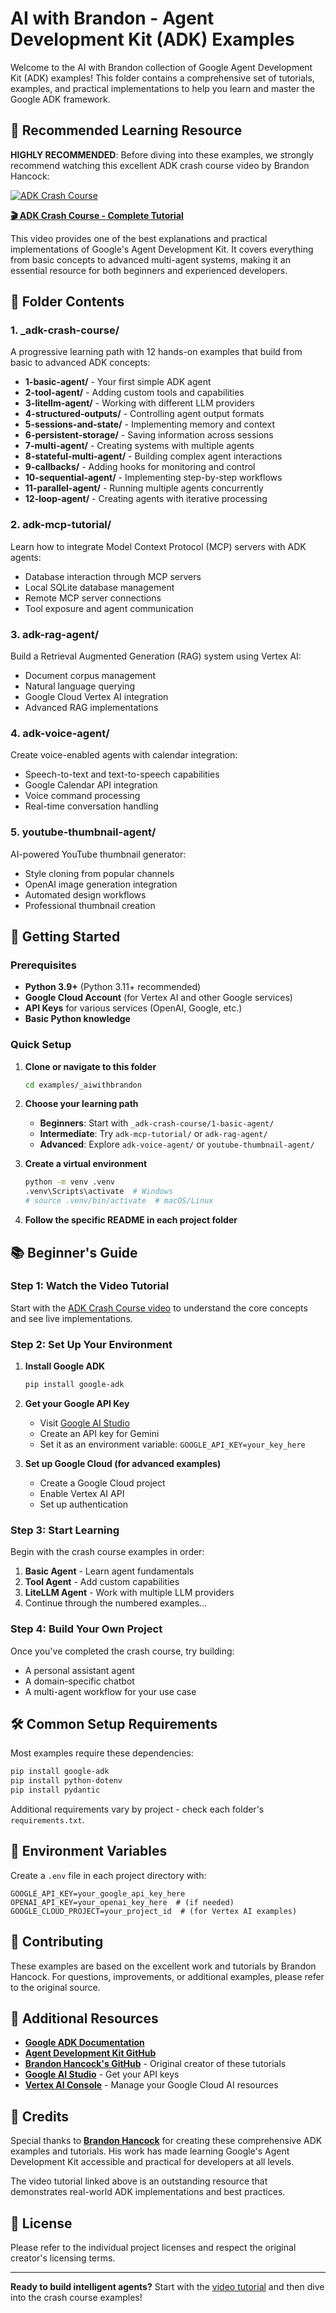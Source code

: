# AI with Brandon - Agent Development Kit (ADK) Examples

Welcome to the AI with Brandon collection of Google Agent Development Kit (ADK) examples! This folder contains a comprehensive set of tutorials, examples, and practical implementations to help you learn and master the Google ADK framework.

## 🎥 Recommended Learning Resource

**HIGHLY RECOMMENDED**: Before diving into these examples, we strongly recommend watching this excellent ADK crash course video by Brandon Hancock:

[![ADK Crash Course](https://img.youtube.com/vi/P4VFL9nIaIA/maxresdefault.jpg)](https://www.youtube.com/watch?v=P4VFL9nIaIA&t=9496s)

**[🎬 ADK Crash Course - Complete Tutorial](https://www.youtube.com/watch?v=P4VFL9nIaIA&t=9496s)**

This video provides one of the best explanations and practical implementations of Google's Agent Development Kit. It covers everything from basic concepts to advanced multi-agent systems, making it an essential resource for both beginners and experienced developers.

## 📁 Folder Contents

### 1. **_adk-crash-course/**

A progressive learning path with 12 hands-on examples that build from basic to advanced ADK concepts:

- **1-basic-agent/** - Your first simple ADK agent
- **2-tool-agent/** - Adding custom tools and capabilities
- **3-litellm-agent/** - Working with different LLM providers
- **4-structured-outputs/** - Controlling agent output formats
- **5-sessions-and-state/** - Implementing memory and context
- **6-persistent-storage/** - Saving information across sessions
- **7-multi-agent/** - Creating systems with multiple agents
- **8-stateful-multi-agent/** - Building complex agent interactions
- **9-callbacks/** - Adding hooks for monitoring and control
- **10-sequential-agent/** - Implementing step-by-step workflows
- **11-parallel-agent/** - Running multiple agents concurrently
- **12-loop-agent/** - Creating agents with iterative processing

### 2. **adk-mcp-tutorial/**

Learn how to integrate Model Context Protocol (MCP) servers with ADK agents:

- Database interaction through MCP servers
- Local SQLite database management
- Remote MCP server connections
- Tool exposure and agent communication

### 3. **adk-rag-agent/**

Build a Retrieval Augmented Generation (RAG) system using Vertex AI:

- Document corpus management
- Natural language querying
- Google Cloud Vertex AI integration
- Advanced RAG implementations

### 4. **adk-voice-agent/**

Create voice-enabled agents with calendar integration:

- Speech-to-text and text-to-speech capabilities
- Google Calendar API integration
- Voice command processing
- Real-time conversation handling

### 5. **youtube-thumbnail-agent/**

AI-powered YouTube thumbnail generator:

- Style cloning from popular channels
- OpenAI image generation integration
- Automated design workflows
- Professional thumbnail creation

## 🚀 Getting Started

### Prerequisites

- **Python 3.9+** (Python 3.11+ recommended)
- **Google Cloud Account** (for Vertex AI and other Google services)
- **API Keys** for various services (OpenAI, Google, etc.)
- **Basic Python knowledge**

### Quick Setup

1. **Clone or navigate to this folder**

   ```bash
   cd examples/_aiwithbrandon
   ```

2. **Choose your learning path**
   - **Beginners**: Start with `_adk-crash-course/1-basic-agent/`
   - **Intermediate**: Try `adk-mcp-tutorial/` or `adk-rag-agent/`
   - **Advanced**: Explore `adk-voice-agent/` or `youtube-thumbnail-agent/`

3. **Create a virtual environment**

   ```bash
   python -m venv .venv
   .venv\Scripts\activate  # Windows
   # source .venv/bin/activate  # macOS/Linux
   ```

4. **Follow the specific README in each project folder**

## 📚 Beginner's Guide

### Step 1: Watch the Video Tutorial

Start with the [ADK Crash Course video](https://www.youtube.com/watch?v=P4VFL9nIaIA&t=9496s) to understand the core concepts and see live implementations.

### Step 2: Set Up Your Environment

1. **Install Google ADK**

   ```bash
   pip install google-adk
   ```

2. **Get your Google API Key**
   - Visit [Google AI Studio](https://aistudio.google.com/)
   - Create an API key for Gemini
   - Set it as an environment variable: `GOOGLE_API_KEY=your_key_here`

3. **Set up Google Cloud (for advanced examples)**
   - Create a Google Cloud project
   - Enable Vertex AI API
   - Set up authentication

### Step 3: Start Learning

Begin with the crash course examples in order:

1. **Basic Agent** - Learn agent fundamentals
2. **Tool Agent** - Add custom capabilities
3. **LiteLLM Agent** - Work with multiple LLM providers
4. Continue through the numbered examples...

### Step 4: Build Your Own Project

Once you've completed the crash course, try building:

- A personal assistant agent
- A domain-specific chatbot
- A multi-agent workflow for your use case

## 🛠️ Common Setup Requirements

Most examples require these dependencies:

```bash
pip install google-adk
pip install python-dotenv
pip install pydantic
```

Additional requirements vary by project - check each folder's `requirements.txt`.

## 🔧 Environment Variables

Create a `.env` file in each project directory with:

```env
GOOGLE_API_KEY=your_google_api_key_here
OPENAI_API_KEY=your_openai_key_here  # (if needed)
GOOGLE_CLOUD_PROJECT=your_project_id  # (for Vertex AI examples)
```

## 🤝 Contributing

These examples are based on the excellent work and tutorials by Brandon Hancock. For questions, improvements, or additional examples, please refer to the original source.

## 📖 Additional Resources

- **[Google ADK Documentation](https://cloud.google.com/vertex-ai/generative-ai/docs/agent-builder)**
- **[Agent Development Kit GitHub](https://github.com/google/agent-development-kit)**
- **[Brandon Hancock's GitHub](https://github.com/bhancockio)** - Original creator of these tutorials
- **[Google AI Studio](https://aistudio.google.com/)** - Get your API keys
- **[Vertex AI Console](https://console.cloud.google.com/vertex-ai)** - Manage your Google Cloud AI resources

## 🙏 Credits

Special thanks to **[Brandon Hancock](https://github.com/bhancockio)** for creating these comprehensive ADK examples and tutorials. His work has made learning Google's Agent Development Kit accessible and practical for developers at all levels.

The video tutorial linked above is an outstanding resource that demonstrates real-world ADK implementations and best practices.

## 📄 License

Please refer to the individual project licenses and respect the original creator's licensing terms.

---

**Ready to build intelligent agents?** Start with the [video tutorial](https://www.youtube.com/watch?v=P4VFL9nIaIA&t=9496s) and then dive into the crash course examples!
